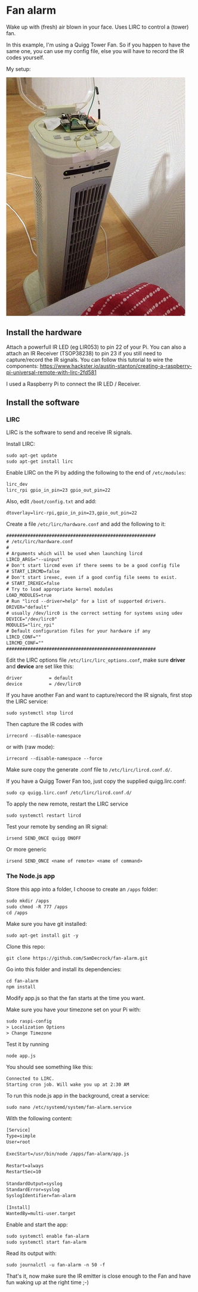 # Fan alarm

Wake up with (fresh) air blown in your face. Uses LIRC to control a (tower) fan.

In this example, I'm using a Quigg Tower Fan. So if you happen to have the same one, you can use my config file, else you will have to record the IR codes yourself.


My setup:

[![My setup](https://raw.githubusercontent.com/SamDecrock/fan-alarm/master/setup-thumb.jpg)](https://raw.githubusercontent.com/SamDecrock/fan-alarm/master/setup.jpg)

## Install the hardware

Attach a powerfull IR LED (eg LIR053) to pin 22 of your Pi. You can also a attach an IR Receiver (TSOP38238) to pin 23 if you still need to capture/record the IR signals.
You can follow this tutorial to wire the components: https://www.hackster.io/austin-stanton/creating-a-raspberry-pi-universal-remote-with-lirc-2fd581

I used a Raspberry Pi to connect the IR LED / Receiver.

## Install the software

### LIRC

LIRC is the software to send and receive IR signals.

Install LIRC:

	sudo apt-get update
	sudo apt-get install lirc

Enable LIRC on the Pi by adding the following to the end of `/etc/modules`:

	lirc_dev
	lirc_rpi gpio_in_pin=23 gpio_out_pin=22

Also, edit `/boot/config.txt` and add:

	dtoverlay=lirc-rpi,gpio_in_pin=23,gpio_out_pin=22

Create a file `/etc/lirc/hardware.conf` and add the following to it:

	########################################################
	# /etc/lirc/hardware.conf
	#
	# Arguments which will be used when launching lircd
	LIRCD_ARGS="--uinput"
	# Don't start lircmd even if there seems to be a good config file
	# START_LIRCMD=false
	# Don't start irexec, even if a good config file seems to exist.
	# START_IREXEC=false
	# Try to load appropriate kernel modules
	LOAD_MODULES=true
	# Run "lircd --driver=help" for a list of supported drivers.
	DRIVER="default"
	# usually /dev/lirc0 is the correct setting for systems using udev
	DEVICE="/dev/lirc0"
	MODULES="lirc_rpi"
	# Default configuration files for your hardware if any
	LIRCD_CONF=""
	LIRCMD_CONF=""
	########################################################

Edit the LIRC options file `/etc/lirc/lirc_options.conf`, make sure **driver** and **device** are set like this:

	driver          = default
	device          = /dev/lirc0


If you have another Fan and want to capture/record the IR signals, first stop the LIRC service:

	sudo systemctl stop lircd

Then capture the IR codes with

	irrecord --disable-namespace

or with (raw mode):

	irrecord --disable-namespace --force

Make sure copy the generate .conf file to `/etc/lirc/lircd.conf.d/`.

If you have a Quigg Tower Fan too, just copy the supplied quigg.lirc.conf:

	sudo cp quigg.lirc.conf /etc/lirc/lircd.conf.d/

To apply the new remote, restart the LIRC service

	sudo systemctl restart lircd

Test your remote by sending an IR signal:

	irsend SEND_ONCE quigg ONOFF

Or more generic

	irsend SEND_ONCE <name of remote> <name of command>

### The Node.js app

Store this app into a folder, I choose to create an `/apps` folder:

	sudo mkdir /apps
	sudo chmod -R 777 /apps
	cd /apps

Make sure you have git installed:

	sudo apt-get install git -y

Clone this repo:

	git clone https://github.com/SamDecrock/fan-alarm.git

Go into this folder and install its dependencies:

	cd fan-alarm
	npm install

Modify app.js so that the fan starts at the time you want.

Make sure you have your timezone set on your Pi with:

	sudo raspi-config
	> Localization Options
	> Change Timezone

Test it by running

	node app.js

You should see something like this:

	Connected to LIRC.
	Starting cron job. Will wake you up at 2:30 AM


To run this node.js app in the background, creat a service:

	sudo nano /etc/systemd/system/fan-alarm.service

With the following content:

	[Service]
	Type=simple
	User=root

	ExecStart=/usr/bin/node /apps/fan-alarm/app.js

	Restart=always
	RestartSec=10

	StandardOutput=syslog
	StandardError=syslog
	SyslogIdentifier=fan-alarm

	[Install]
	WantedBy=multi-user.target

Enable and start the app:

	sudo systemctl enable fan-alarm
	sudo systemctl start fan-alarm

Read its output with:

	sudo journalctl -u fan-alarm -n 50 -f

That's it, now make sure the IR emitter is close enough to the Fan and have fun waking up at the right time ;-)

